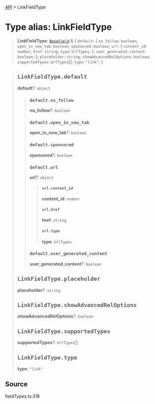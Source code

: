 [API](../index.md) > LinkFieldType

# Type alias: LinkFieldType

> **LinkFieldType**: [`BaseField`](type-alias.BaseField.md) & \{
  `default`: \{
    `no_follow`: `boolean`;
    `open_in_new_tab`: `boolean`;
    `sponsored`: `boolean`;
    `url`: \{
      `content_id`: `number`;
      `href`: `string`;
      `type`: `UrlTypes`;
    };
    `user_generated_content`: `boolean`;
  };
  `placeholder`: `string`;
  `showAdvancedRelOptions`: `boolean`;
  `supportedTypes`: `UrlTypes`[];
  `type`: `"link"`;
 }

> ## `LinkFieldType.default`
>
> **default**?: `object`
>
> > ### `default.no_follow`
> >
> > **no\_follow**?: `boolean`
> >
> > ### `default.open_in_new_tab`
> >
> > **open\_in\_new\_tab**?: `boolean`
> >
> > ### `default.sponsored`
> >
> > **sponsored**?: `boolean`
> >
> > ### `default.url`
> >
> > **url**?: `object`
> >
> > > #### `url.content_id`
> > >
> > > **content\_id**: `number`
> > >
> > > #### `url.href`
> > >
> > > **href**: `string`
> > >
> > > #### `url.type`
> > >
> > > **type**: `UrlTypes`
> > >
> > >
> >
> > ### `default.user_generated_content`
> >
> > **user\_generated\_content**?: `boolean`
> >
> >
>
> ## `LinkFieldType.placeholder`
>
> **placeholder**?: `string`
>
> ## `LinkFieldType.showAdvancedRelOptions`
>
> **showAdvancedRelOptions**?: `boolean`
>
> ## `LinkFieldType.supportedTypes`
>
> **supportedTypes**?: `UrlTypes`[]
>
> ## `LinkFieldType.type`
>
> **type**: `"link"`
>
>

## Source

fieldTypes.ts:318
